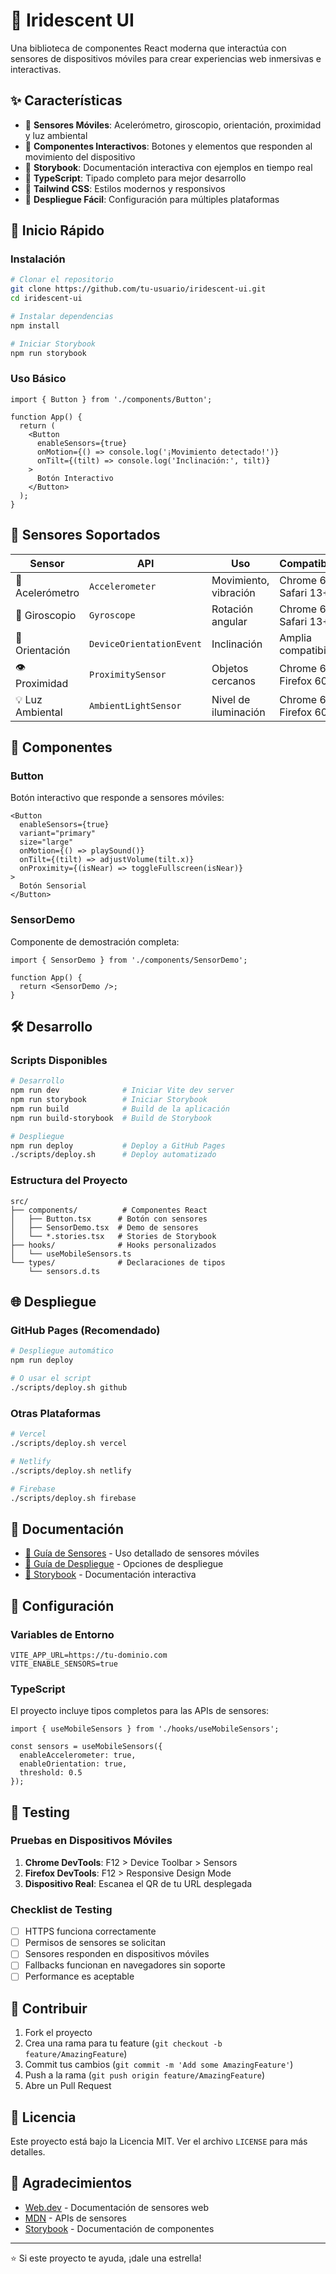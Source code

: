 # 🌈 Iridescent UI

Una biblioteca de componentes React moderna que interactúa con sensores de dispositivos móviles para crear experiencias web inmersivas e interactivas.

## ✨ Características

- 📱 **Sensores Móviles**: Acelerómetro, giroscopio, orientación, proximidad y luz ambiental
- 🎨 **Componentes Interactivos**: Botones y elementos que responden al movimiento del dispositivo
- 📖 **Storybook**: Documentación interactiva con ejemplos en tiempo real
- 🎯 **TypeScript**: Tipado completo para mejor desarrollo
- 🎨 **Tailwind CSS**: Estilos modernos y responsivos
- 🚀 **Despliegue Fácil**: Configuración para múltiples plataformas

## 🚀 Inicio Rápido

### Instalación

```bash
# Clonar el repositorio
git clone https://github.com/tu-usuario/iridescent-ui.git
cd iridescent-ui

# Instalar dependencias
npm install

# Iniciar Storybook
npm run storybook
```

### Uso Básico

```tsx
import { Button } from './components/Button';

function App() {
  return (
    <Button
      enableSensors={true}
      onMotion={() => console.log('¡Movimiento detectado!')}
      onTilt={(tilt) => console.log('Inclinación:', tilt)}
    >
      Botón Interactivo
    </Button>
  );
}
```

## 📱 Sensores Soportados

| Sensor | API | Uso | Compatibilidad |
|--------|-----|-----|----------------|
| 📱 Acelerómetro | `Accelerometer` | Movimiento, vibración | Chrome 67+, Safari 13+ |
| 🔄 Giroscopio | `Gyroscope` | Rotación angular | Chrome 67+, Safari 13+ |
| 📐 Orientación | `DeviceOrientationEvent` | Inclinación | Amplia compatibilidad |
| 👁️ Proximidad | `ProximitySensor` | Objetos cercanos | Chrome 67+, Firefox 60+ |
| 💡 Luz Ambiental | `AmbientLightSensor` | Nivel de iluminación | Chrome 67+, Firefox 60+ |

## 🎨 Componentes

### Button
Botón interactivo que responde a sensores móviles:

```tsx
<Button
  enableSensors={true}
  variant="primary"
  size="large"
  onMotion={() => playSound()}
  onTilt={(tilt) => adjustVolume(tilt.x)}
  onProximity={(isNear) => toggleFullscreen(isNear)}
>
  Botón Sensorial
</Button>
```

### SensorDemo
Componente de demostración completa:

```tsx
import { SensorDemo } from './components/SensorDemo';

function App() {
  return <SensorDemo />;
}
```

## 🛠️ Desarrollo

### Scripts Disponibles

```bash
# Desarrollo
npm run dev              # Iniciar Vite dev server
npm run storybook        # Iniciar Storybook
npm run build            # Build de la aplicación
npm run build-storybook  # Build de Storybook

# Despliegue
npm run deploy           # Deploy a GitHub Pages
./scripts/deploy.sh      # Deploy automatizado
```

### Estructura del Proyecto

```
src/
├── components/          # Componentes React
│   ├── Button.tsx      # Botón con sensores
│   ├── SensorDemo.tsx  # Demo de sensores
│   └── *.stories.tsx   # Stories de Storybook
├── hooks/              # Hooks personalizados
│   └── useMobileSensors.ts
└── types/              # Declaraciones de tipos
    └── sensors.d.ts
```

## 🌐 Despliegue

### GitHub Pages (Recomendado)

```bash
# Despliegue automático
npm run deploy

# O usar el script
./scripts/deploy.sh github
```

### Otras Plataformas

```bash
# Vercel
./scripts/deploy.sh vercel

# Netlify
./scripts/deploy.sh netlify

# Firebase
./scripts/deploy.sh firebase
```

## 📖 Documentación

- [📱 Guía de Sensores](./SENSORS.md) - Uso detallado de sensores móviles
- [🚀 Guía de Despliegue](./DEPLOYMENT.md) - Opciones de despliegue
- [📖 Storybook](http://localhost:6006) - Documentación interactiva

## 🔧 Configuración

### Variables de Entorno

```env
VITE_APP_URL=https://tu-dominio.com
VITE_ENABLE_SENSORS=true
```

### TypeScript

El proyecto incluye tipos completos para las APIs de sensores:

```tsx
import { useMobileSensors } from './hooks/useMobileSensors';

const sensors = useMobileSensors({
  enableAccelerometer: true,
  enableOrientation: true,
  threshold: 0.5
});
```

## 🧪 Testing

### Pruebas en Dispositivos Móviles

1. **Chrome DevTools**: F12 > Device Toolbar > Sensors
2. **Firefox DevTools**: F12 > Responsive Design Mode
3. **Dispositivo Real**: Escanea el QR de tu URL desplegada

### Checklist de Testing

- [ ] HTTPS funciona correctamente
- [ ] Permisos de sensores se solicitan
- [ ] Sensores responden en dispositivos móviles
- [ ] Fallbacks funcionan en navegadores sin soporte
- [ ] Performance es aceptable

## 🤝 Contribuir

1. Fork el proyecto
2. Crea una rama para tu feature (`git checkout -b feature/AmazingFeature`)
3. Commit tus cambios (`git commit -m 'Add some AmazingFeature'`)
4. Push a la rama (`git push origin feature/AmazingFeature`)
5. Abre un Pull Request

## 📄 Licencia

Este proyecto está bajo la Licencia MIT. Ver el archivo `LICENSE` para más detalles.

## 🙏 Agradecimientos

- [Web.dev](https://web.dev/sensors-for-the-web/) - Documentación de sensores web
- [MDN](https://developer.mozilla.org/en-US/docs/Web/API/Sensor_APIs) - APIs de sensores
- [Storybook](https://storybook.js.org/) - Documentación de componentes

---

⭐ Si este proyecto te ayuda, ¡dale una estrella!
